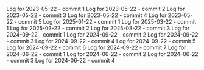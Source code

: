 Log for 2023-05-22 - commit 1
Log for 2023-05-22 - commit 2
Log for 2023-05-22 - commit 3
Log for 2023-05-22 - commit 4
Log for 2023-05-22 - commit 5
Log for 2025-01-22 - commit 1
Log for 2025-03-22 - commit 1
Log for 2025-03-22 - commit 2
Log for 2025-03-22 - commit 3
Log for 2024-09-22 - commit 1
Log for 2024-09-22 - commit 2
Log for 2024-09-22 - commit 3
Log for 2024-09-22 - commit 4
Log for 2024-09-22 - commit 5
Log for 2024-09-22 - commit 6
Log for 2024-09-22 - commit 7
Log for 2024-06-22 - commit 1
Log for 2024-06-22 - commit 2
Log for 2024-06-22 - commit 3
Log for 2024-06-22 - commit 4

